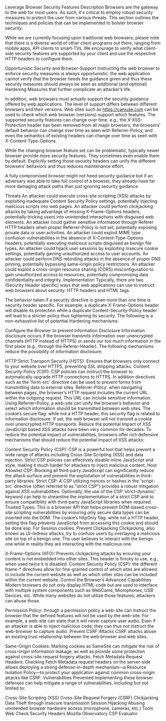 Leverage Browser Security Features
Description
Browsers are the gateway to the web for most users. As such, it's critical to employ robust security measures to protect the user from various threats. This section outlines the techniques and policies that can be implemented to bolster browser security.

While we are currently focusing upon traditional web browsers, please note that there is a diverse world of other client programs out there, ranging from mobile apps, API clients to smart-TVs. We encourage to verify what client-side security features are supported by your client and use the respective HTTP headers to configure them.

Opportunistic Security and Browser-Support
Instructing the web browser to enforce security measures is always opportunistic: the web application cannot verify that the browser heeds the guidance given and thus these security measures should always be seen as additional (and optional) Hardening Measures that further complicate an attacker’s life.

In addition, web browsers must actually support the security guidance offered by web applications. The level of support differs between different browsers and their versions. Web sites such as https://caniuse.com can be used to check which web browser (versions) support which features. The supported security features can change over time, e.g., the X-XSS-Protection header has been removed from all major browsers; the browsers’ default behavior can change over time as seen with Referrer-Policy; and even the semantics of existing headers can change over time as seen with X-Content-Type-Options.

While the changing browser feature set can be problematic, typically newer browser provide more security features. They sometimes even enable them by default. Explicitly setting those security headers can unify the different browsers’ behaviors and thus reduces maintenance effort.

A fully compromised browser might not heed security guidance but if an adversary was able to take full control of a browser, they already have far more damaging attack paths than just ignoring security guidance.

Threats
An attacker could execute cross-site scripting (XSS) attacks by exploiting inadequate Content Security Policy settings, potentially injecting malicious scripts into web pages.
An attacker could perform clickjacking attacks by taking advantage of missing X-Frame-Options headers, potentially tricking users into unintended interactions with disguised web elements.
An attacker could gather sensitive information through Referer HTTP headers when proper Referrer-Policy is not set, potentially exposing private data or user activities.
An attacker could exploit MIME type confusion vulnerabilities in the absence of X-Content-Type-Options headers, potentially executing malicious scripts disguised as benign file types.
An attacker could hijack user sessions by exploiting insecure cookie settings, potentially gaining unauthorized access to user accounts.
An attacker could perform DNS rebinding attacks in the absence of proper DNS pinning, potentially bypassing same-origin policy restrictions.
An attacker could exploit a cross-origin resource sharing (CORS) misconfiguration to gain unauthorized access to resources, potentially compromising data confidentiality and integrity.
Implementation
Typically, there are two (Security Header specific) ways that web applications can use to instruct web browsers about security: HTTP headers and HTML tags.

The behavior taken if a security directive is given more than one time is security header specific. For example, a duplicate X-Frame-Options header will disable its protection while a duplicate Content-Security-Policy header will lead to a stricter policy thus tightening its security. The following is a non-exhaustive list of potential Hardening mechanisms:

Configure the Browser to prevent Information Disclosure
Information disclosure occurs if the browser transmits information over unencrypted channels (HTTP instead of HTTPS) or sends our too much information in the first place (e.g., through the Referer-Header). The following mechanisms reduce the possibility of information disclosure:

HTTP Strict Transport Security (HSTS): Ensures that browsers only connect to your website over HTTPS, preventing SSL stripping attacks.
Content Security Policy (CSP): CSP policies can instruct the browser to automatically upgrade HTTP connections to HTTPS. In addition directives such as the 'form-src' directive can be used to prevent forms from transmitting data to external sites.
Referrer-Policy: when navigating between pages, the browser’s HTTP request includes the current URL within the outgoing request. This URL can include sensitive information. Using Referrer-Policy, a web-site can unify the browser’s behavior and select which information should be transmitted between web sites.
The cookie’s secure flag: while not a HTTP header, this security flag is related to information disclosure. If set, the web browser will not transmit a cookie over unencrypted HTTP transports.
Reduce the potential Impact of XSS
JavaScript based XSS attacks have been very common for decades. To reduce the potential impact of vulnerabilities, browsers offer rich defensive mechanisms that should reduce the potential impact of XSS attacks:

Content Security Policy (CSP): CSP is a powerful tool that helps prevent a wide range of attacks including Cross-Site Scripting (XSS) and data injection. Strict CSP policies can effectively disable inline JavaScript and style, making it much harder for attackers to inject malicious content.
Host Allowlist CSP: Blocking all third-party JavaScript can significantly reduce the attack surface and prevent the exploitation of vulnerabilities in third-party libraries.
Strict CSP: A CSP utilizing nonces or hashes in the 'script-src' directive (often referred to as "strict CSP") provides a robust mitigation against XSS vulnerabilities. Optionally, the use of the CSP 'strict-dynamic' keyword can help to streamline the implementation of a strict CSP and to ensure compatibility with third-party JavaScript libraries when required. Trusted Types: This is a browser API that helps prevent DOM-based cross-site scripting vulnerabilities by ensuring only secure data types can be inserted into the DOM.
The cookie’s httpOnly flag: while not a HTTP header, setting this flag prevents JavaScript from accessing this cookie and should be done esp. For Session cookies.
Prevent Clickjacking
Clickjacking, also known as UI-redress attacks, try to confuse users by overlaying a malicious site on top of a benign one. The user believes to interact with the benign one while in reality they are interacting with the malicious one.

X-Frame-Options (XFO): Prevents clickjacking attacks by ensuring your content is not embedded into other sites. This header is finicky to use, e.g., when used twice it is disabled.
Content Security Policy (CSP): the different frame-* directives allow for fine-grained control of which sites are allowed to include the current website as well as which other sites can be included within the current website.
Control the Browser’s Advanced Capabilities
Modern browsers do not only display HTML code but are used to interface with multiple system components such as WebCams, Microphones, USB Devices, etc. While many websites do not utilize those features, attackers can abuse those.

Permission Policy: through a permission policy a web-site can instruct the browser that the defined features will not be used by the web-site. For example, a web-site can state that it will never capture user audio. Even if an attacker is able to inject malicious code, they can thus not instruct the web-browser to capture audio.
Prevent CSRF Attacks
CSRF attacks abuse an existing trust relationship between the web browser and web sites.

Same-Origin Cookies: Marking cookies as SameSite can mitigate the risk of cross-origin information leakage, as well as provide some protection against cross-site request forgery attacks.
Fetch Metadata Request Headers: Checking Fetch Metadata request headers on the server-side allows deploying a strong defense-in-depth mechanism—a Resource Isolation Policy—to protect your application against common cross-origin attacks like CSRF.
Vulnerabilities Prevented
Implementing these browser defenses can help mitigate a range of vulnerabilities, including but not limited to:

Cross-Site Scripting (XSS)
Cross-Site Request Forgery (CSRF)
Clickjacking
Data Theft through insecure transmission
Session Hijacking
Abusing unintended browser hardware access (microphone, cameras, etc.)
Tools
Web Check
Security Headers
Mozilla Observatory
CSP Evaluator